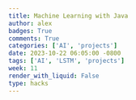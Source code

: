 ```yaml
---
title: Machine Learning with Java
author: alex
badges: True
comments: True
categories: ['AI', 'projects']
date: 2023-10-22 06:05:00 -0800
tags: ['AI', 'LSTM', 'projects']
week: 11
render_with_liquid: False
type: hacks
---
```


```python

```
